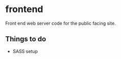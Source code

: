 frontend
========

Front end web server code for the public facing site.

Things to do
------------

* SASS setup
